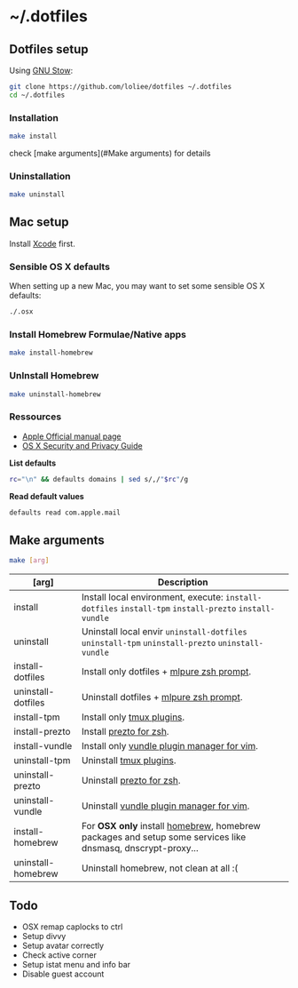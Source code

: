 # ~/.dotfiles

## Dotfiles setup

Using [GNU Stow](http://www.gnu.org/software/stow/):

```bash
git clone https://github.com/loliee/dotfiles ~/.dotfiles
cd ~/.dotfiles
```

### Installation

```bash
make install
```

check [make arguments](#Make arguments) for details

### Uninstallation

```bash
make uninstall
```

## Mac setup

Install [Xcode](https://itunes.apple.com/fr/app/xcode/id497799835?mt=12) first.

### Sensible OS X defaults

When setting up a new Mac, you may want to set some sensible OS X defaults:

```bash
./.osx
```

### Install Homebrew Formulae/Native apps

```bash
make install-homebrew
```

### UnInstall Homebrew

```bash
make uninstall-homebrew
```

### Ressources

- [Apple Official manual page](https://developer.apple.com/library/mac/documentation/Darwin/Reference/ManPages/man1/defaults.1.html)
- [OS X Security and Privacy Guide](https://github.com/drduh/OS-X-Security-and-Privacy-Guide#http)

**List defaults**

```bash
rc="\n" && defaults domains | sed s/,/"$rc"/g
```

**Read default values**

```bash
defaults read com.apple.mail
```

## Make arguments

```bash
make [arg]
```

[arg]                 | Description
--------------------- | ---------------------------------------
install               | Install local environment, execute: `install-dotfiles` `install-tpm` `install-prezto` `install-vundle`
uninstall             | Uninstall local envir `uninstall-dotfiles` `uninstall-tpm` `uninstall-prezto` `uninstall-vundle`
install-dotfiles      | Install only dotfiles + [mlpure zsh prompt](https://github.com/loliee/mlpure).
uninstall-dotfiles    | Uninstall dotfiles + [mlpure zsh prompt](https://github.com/loliee/mlpure).
install-tpm           | Install only [tmux plugins](https://github.com/tmux-plugins/tpm).
install-prezto        | Install [prezto for zsh](https://github.com/sorin-ionescu/prezto).
install-vundle        | Install only [vundle plugin manager for vim](https://github.com/VundleVim/Vundle.vim).
uninstall-tpm         | Uninstall [tmux plugins](https://github.com/tmux-plugins/tpm).
uninstall-prezto      | Uninstall [prezto for zsh](https://github.com/sorin-ionescu/prezto).
uninstall-vundle      | Uninstall [vundle plugin manager for vim](https://github.com/VundleVim/Vundle.vim).
install-homebrew      | For **OSX only** install [homebrew](https://github.com/Homebrew/homebrew), homebrew packages and setup some services like dnsmasq, dnscrypt-proxy...
uninstall-homebrew    | Uninstall homebrew, not clean at all :(

## Todo

  - OSX remap caplocks to ctrl
  - Setup divvy
  - Setup avatar correctly
  - Check active corner
  - Setup istat menu and info bar
  - Disable guest account

